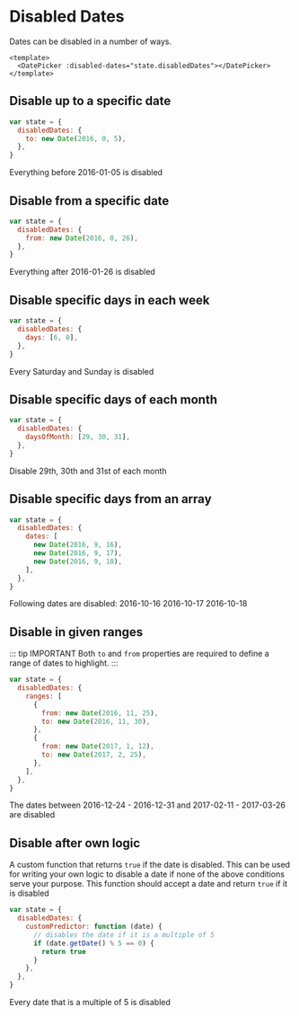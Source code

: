 # Disabled Dates

Dates can be disabled in a number of ways.

```vue
<template>
  <DatePicker :disabled-dates="state.disabledDates"></DatePicker>
</template>
```

## Disable up to a specific date

```js
var state = {
  disabledDates: {
    to: new Date(2016, 0, 5),
  },
}
```

Everything before 2016-01-05 is disabled

## Disable from a specific date

```js
var state = {
  disabledDates: {
    from: new Date(2016, 0, 26),
  },
}
```

Everything after 2016-01-26 is disabled

## Disable specific days in each week

```js
var state = {
  disabledDates: {
    days: [6, 0],
  },
}
```

Every Saturday and Sunday is disabled

## Disable specific days of each month

```js
var state = {
  disabledDates: {
    daysOfMonth: [29, 30, 31],
  },
}
```

Disable 29th, 30th and 31st of each month

## Disable specific days from an array

```js
var state = {
  disabledDates: {
    dates: [
      new Date(2016, 9, 16),
      new Date(2016, 9, 17),
      new Date(2016, 9, 18),
    ],
  },
}
```

Following dates are disabled:
2016-10-16
2016-10-17
2016-10-18

## Disable in given ranges

::: tip IMPORTANT
Both `to` and `from` properties are required to define a range of dates to highlight.
:::

```js
var state = {
  disabledDates: {
    ranges: [
      {
        from: new Date(2016, 11, 25),
        to: new Date(2016, 11, 30),
      },
      {
        from: new Date(2017, 1, 12),
        to: new Date(2017, 2, 25),
      },
    ],
  },
}
```

The dates between 2016-12-24 - 2016-12-31 and 2017-02-11 - 2017-03-26 are disabled

## Disable after own logic

A custom function that returns `true` if the date is disabled.
This can be used for writing your own logic to disable a date if none
of the above conditions serve your purpose.
This function should accept a date and return `true` if it is disabled

```js
var state = {
  disabledDates: {
    customPredictor: function (date) {
      // disables the date if it is a multiple of 5
      if (date.getDate() % 5 == 0) {
        return true
      }
    },
  },
}
```

Every date that is a multiple of 5 is disabled
